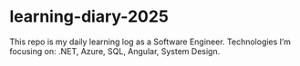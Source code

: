 # learning-diary-2025
This repo is my daily learning log as a Software Engineer.   Technologies I’m focusing on: .NET, Azure, SQL, Angular, System Design.  
